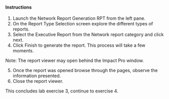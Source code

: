 #### Instructions

1. Launch the Network Report Generation RPT from the left pane. 
2. On the Report Type Selection screen explore the different types of reports. 
3. Select the Executive Report from the Network report category and click next.
4. Click Finish to generate the report. This process will take a few moments. 

Note: The report viewer may open behind the Impact Pro window. 

5. Once the report was opened browse through the pages, observe the information presented. 
6. Close the report viewer. 

This concludes lab exercise 3, continue to exercise 4.
